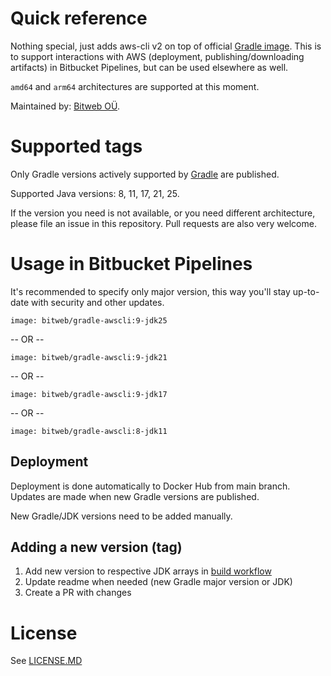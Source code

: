 # Quick reference

Nothing special, just adds aws-cli v2 on top of official [Gradle image](https://hub.docker.com/_/gradle). This is to 
support interactions with AWS (deployment, publishing/downloading artifacts) in Bitbucket Pipelines, but can be used 
elsewhere as well. 

`amd64` and `arm64` architectures are supported at this moment.

Maintained by: [Bitweb OÜ](https://bitweb.ee).

# Supported tags

Only Gradle versions actively supported by [Gradle](https://endoflife.date/gradle) are published.

Supported Java versions: 8, 11, 17, 21, 25.

If the version you need is not available, or you need different architecture, please file an issue in this repository. Pull requests are also very welcome.

# Usage in Bitbucket Pipelines

It's recommended to specify only major version, this way you'll stay up-to-date with security and other updates.

    image: bitweb/gradle-awscli:9-jdk25

-- OR --

    image: bitweb/gradle-awscli:9-jdk21

-- OR --

    image: bitweb/gradle-awscli:9-jdk17

-- OR --

    image: bitweb/gradle-awscli:8-jdk11

## Deployment

Deployment is done automatically to Docker Hub from main branch. Updates are made when new Gradle versions are published.

New Gradle/JDK versions need to be added manually.

## Adding a new version (tag)

1. Add new version to respective JDK arrays in [build workflow](https://github.com/BitWeb/docker-gradle-awscli/blob/main/.github/workflows/build.yml)
2. Update readme when needed (new Gradle major version or JDK)
3. Create a PR with changes

# License

See [LICENSE.MD](https://github.com/BitWeb/docker-gradle-awscli/blob/main/LICENSE.MD)

